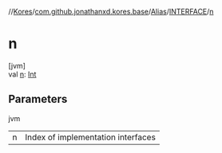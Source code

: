 //[Kores](../../../../index.md)/[com.github.jonathanxd.kores.base](../../index.md)/[Alias](../index.md)/[INTERFACE](index.md)/[n](n.md)

# n

[jvm]\
val [n](n.md): [Int](https://kotlinlang.org/api/latest/jvm/stdlib/kotlin/-int/index.html)

## Parameters

jvm

| | |
|---|---|
| n | Index of implementation interfaces |

